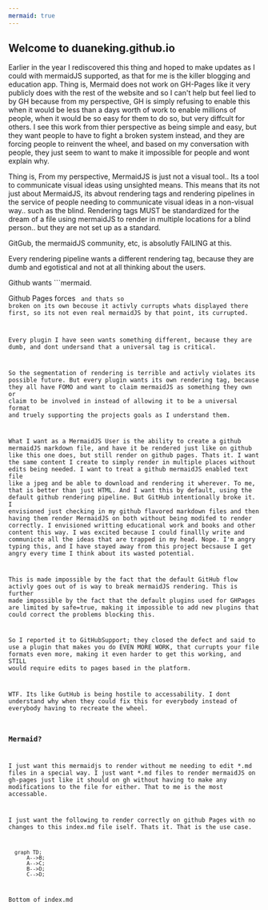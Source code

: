 ```yaml
---
mermaid: true
---
```


## Welcome to duaneking.github.io

Earlier in the year I rediscovered this thing and hoped to make updates as I could with mermaidJS supported, as that for me is the killer blogging and education app.  Thing is, Mermaid does not work on GH-Pages like it very publicly does with the rest of the website and so I can't help but feel lied to by GH because from my perspective, GH is simply refusing to enable this when it would be less than a days worth of work to enable millions of people, when it would be so easy for them to do so, but very diffcult for others. I see this work from thier perspective as being simple and easy, but they want people to have to fight a broken system instead, and they are forcing people to reinvent the wheel, and based on my conversation with people, they just seem to want to make it impossible for people and wont explain why.

Thing is, From my perspective, MermaidJS is just not a visual tool.. Its a tool to communicate visual ideas using unsighted means. This means that its not just about MermaidJS, its abvout rendering tags and rendering pipelines in the service of people needing to communicate visual ideas in a non-visual way.. such as the blind. Rendering tags MUST be standardized for the dream of a file using mermaidJS to render in multiple locations for a blind person.. but they are not set up as a standard.

GitGub, the mermaidJS community, etc, is absolutly FAILING at this.

Every rendering pipeline wants a different rendering tag, because they are dumb and egotistical and not at all thinking about the users.

Github wants ```mermaid.

Github Pages forces <code class="language-mermaid"> and thats so broken on its own becouse it activly currupts whats displayed there first, so its not even real mermaidJS by that point, its currupted.

Every plugin I have seen wants something different, because they are dumb, and dont undersand that a universal tag is critical.

So the segmentation of rendering is terrible and activly violates its possible future.  But every plugin wants its own rendering tag, because they all have FOMO and want to claim mermaidJS as something they own or claim to be involved in instead of allowing it to be a universal format and truely supporting the projects goals as I understand them.

What I want as a MermaidJS User is the ability to create a github mermaidJS markdown file, and have it be rendered just like on github like this one does, but still render on github pages. Thats it. I want the same content I create to simply render in multiple places without edits being needed. I want to treat a github mermaidJS enabled text file like a jpeg and be able to download and rendering it wherever.  To me, that is better than just HTML.  And I want this by default, using the default github rendering pipeline. But GitHub intentionally broke it. I envisioned just checking in my github flavored markdown files and then having them render MermaidJS on both without being modifed to render correctly. I envisioned writting educational work and books and other content this way. I was excited because I could finallly write and communicte all the ideas that are trapped in my head. Nope.  I'm angry typing this, and I have stayed away from this project becsause I get angry every time I think about its wasted potential.

This is made impossible by the fact that the default GitHub flow activly goes out of is way to break mermaidJS rendering.  This is further made impossible by the fact that the default plugins used for GHPages are limited by safe=true, making it impossible to add new plugins that could correct the problems blocking this.

So I reported it to GitHubSupport; they closed the defect and said to use a plugin that makes you do EVEN MORE WORK, that currupts your file formats even more, making it even harder to get this working, and STILL would require edits to pages based in the platform.

WTF. Its like GutHub is being hostile to accessability. I dont understand why when they could fix this for everybody instead of everybody having to recreate the wheel.

### Mermaid?

I just want this mermaidjs to render without me needing to edit *.md files in a special way. I just want *.md files to render mermaidJS on gh-pages just like it should on gh without having to make any modifications to the file for either. That to me is the most accessable.

I just want the following to render correctly on github Pages with no changes to this index.md file iself. Thats it. That is the use case.

```mermaid
  graph TD;
      A-->B;
      A-->C;
      B-->D;
      C-->D;
```
Bottom of index.md